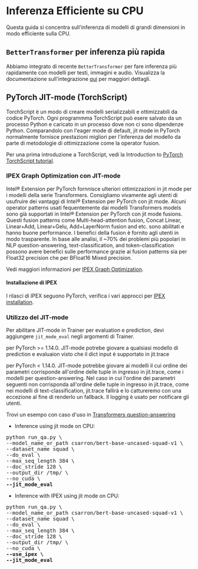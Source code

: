 <!--Copyright 2022 The HuggingFace Team. All rights reserved.

Licensed under the Apache License, Version 2.0 (the "License"); you may not use this file except in compliance with
the License. You may obtain a copy of the License at

http://www.apache.org/licenses/LICENSE-2.0

Unless required by applicable law or agreed to in writing, software distributed under the License is distributed on
an "AS IS" BASIS, WITHOUT WARRANTIES OR CONDITIONS OF ANY KIND, either express or implied. See the License for the

⚠️ Note that this file is in Markdown but contain specific syntax for our doc-builder (similar to MDX) that may not be
rendered properly in your Markdown viewer.

-->

# Inferenza Efficiente su CPU

Questa guida si concentra sull'inferenza di modelli di grandi dimensioni in modo efficiente sulla CPU.

## `BetterTransformer` per inferenza più rapida

Abbiamo integrato di recente `BetterTransformer` per fare inferenza più rapidamente con modelli per testi, immagini e audio. Visualizza la documentazione sull'integrazione [qui](https://huggingface.co/docs/optimum/bettertransformer/overview) per maggiori dettagli.

## PyTorch JIT-mode (TorchScript)

TorchScript è un modo di creare modelli serializzabili e ottimizzabili da codice PyTorch. Ogni programmma TorchScript può esere salvato da un processo Python  e caricato in un processo dove non ci sono dipendenze Python.
Comparandolo con l'eager mode di default, jit mode in PyTorch normalmente fornisce prestazioni migliori per l'inferenza del modello da parte di metodologie di ottimizzazione come la operator fusion.

Per una prima introduzione a TorchScript, vedi la Introduction to [PyTorch TorchScript tutorial](https://pytorch.org/tutorials/beginner/Intro_to_TorchScript_tutorial.html#tracing-modules).

### IPEX Graph Optimization con JIT-mode

Intel® Extension per PyTorch fornnisce ulteriori ottimizzazioni in jit mode per i modelli della serie Transformers. Consigliamo vivamente agli utenti di usufruire dei vantaggi di Intel® Extension per PyTorch con jit mode. Alcuni operator patterns usati fequentemente dai modelli Transformers models sono già supportati in Intel® Extension per PyTorch con jit mode fusions. Questi fusion patterns come Multi-head-attention fusion, Concat Linear, Linear+Add, Linear+Gelu, Add+LayerNorm fusion and etc. sono abilitati e hanno buone performance. I benefici della fusion è fornito agli utenti in modo trasparente. In base alle analisi, il ~70% dei problemi più popolari in NLP question-answering, text-classification, and token-classification possono avere benefici sulle performance grazie ai fusion patterns sia per Float32 precision che per BFloat16 Mixed precision.

Vedi maggiori informazioni per [IPEX Graph Optimization](https://intel.github.io/intel-extension-for-pytorch/cpu/latest/tutorials/features/graph_optimization.html).

#### Installazione di IPEX

I rilasci di IPEX seguono PyTorch, verifica i vari approcci per [IPEX installation](https://intel.github.io/intel-extension-for-pytorch/).

### Utilizzo del JIT-mode

Per abilitare JIT-mode in Trainer per evaluation e prediction, devi aggiungere `jit_mode_eval` negli argomenti di Trainer.

<Tip warning={true}>

per PyTorch >= 1.14.0. JIT-mode potrebe giovare a qualsiasi modello di prediction e evaluaion visto che il dict input è supportato in jit.trace

per PyTorch < 1.14.0. JIT-mode potrebbe giovare ai modelli il cui ordine dei parametri corrisponde all'ordine delle tuple in ingresso in jit.trace, come i modelli per question-answering.
Nel caso in cui l'ordine dei parametri seguenti non corrisponda all'ordine delle tuple in ingresso in jit.trace, come nei modelli di text-classification, jit.trace fallirà e lo cattureremo con una eccezione al fine di renderlo un fallback. Il logging è usato per notificare gli utenti.

</Tip>

Trovi un esempo con caso d'uso in [Transformers question-answering](https://github.com/huggingface/transformers/tree/main/examples/pytorch/question-answering)

- Inference using jit mode on CPU:

<pre>python run_qa.py \
--model_name_or_path csarron/bert-base-uncased-squad-v1 \
--dataset_name squad \
--do_eval \
--max_seq_length 384 \
--doc_stride 128 \
--output_dir /tmp/ \
--no_cuda \
<b>--jit_mode_eval </b></pre> 

- Inference with IPEX using jit mode on CPU:

<pre>python run_qa.py \
--model_name_or_path csarron/bert-base-uncased-squad-v1 \
--dataset_name squad \
--do_eval \
--max_seq_length 384 \
--doc_stride 128 \
--output_dir /tmp/ \
--no_cuda \
<b>--use_ipex \</b>
<b>--jit_mode_eval</b></pre> 
